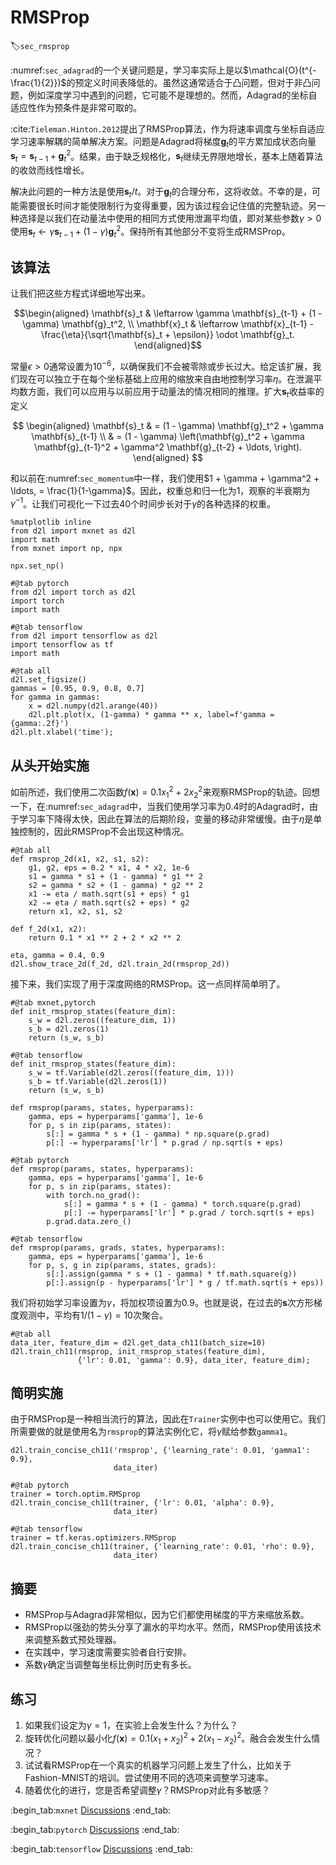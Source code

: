 # RMSProp
:label:`sec_rmsprop`

:numref:`sec_adagrad`的一个关键问题是，学习率实际上是以$\mathcal{O}(t^{-\frac{1}{2}})$的预定义时间表降低的。虽然这通常适合于凸问题，但对于非凸问题，例如深度学习中遇到的问题，它可能不是理想的。然而，Adagrad的坐标自适应性作为预条件是非常可取的。

:cite:`Tieleman.Hinton.2012`提出了RMSProp算法，作为将速率调度与坐标自适应学习速率解耦的简单解决方案。问题是Adagrad将梯度$\mathbf{g}_t$的平方累加成状态向量$\mathbf{s}_t = \mathbf{s}_{t-1} + \mathbf{g}_t^2$。结果，由于缺乏规格化，$\mathbf{s}_t$继续无界限地增长，基本上随着算法的收敛而线性增长。

解决此问题的一种方法是使用$\mathbf{s}_t / t$。对于$\mathbf{g}_t$的合理分布，这将收敛。不幸的是，可能需要很长时间才能使限制行为变得重要，因为该过程会记住值的完整轨迹。另一种选择是以我们在动量法中使用的相同方式使用泄漏平均值，即对某些参数$\gamma > 0$使用$\mathbf{s}_t \leftarrow \gamma \mathbf{s}_{t-1} + (1-\gamma) \mathbf{g}_t^2$。保持所有其他部分不变将生成RMSProp。

## 该算法

让我们把这些方程式详细地写出来。

$$\begin{aligned}
    \mathbf{s}_t & \leftarrow \gamma \mathbf{s}_{t-1} + (1 - \gamma) \mathbf{g}_t^2, \\
    \mathbf{x}_t & \leftarrow \mathbf{x}_{t-1} - \frac{\eta}{\sqrt{\mathbf{s}_t + \epsilon}} \odot \mathbf{g}_t.
\end{aligned}$$

常量$\epsilon > 0$通常设置为$10^{-6}$，以确保我们不会被零除或步长过大。给定该扩展，我们现在可以独立于在每个坐标基础上应用的缩放来自由地控制学习率$\eta$。在泄漏平均数方面，我们可以应用与以前应用于动量法的情况相同的推理。扩大$\mathbf{s}_t$收益率的定义

$$
\begin{aligned}
\mathbf{s}_t & = (1 - \gamma) \mathbf{g}_t^2 + \gamma \mathbf{s}_{t-1} \\
& = (1 - \gamma) \left(\mathbf{g}_t^2 + \gamma \mathbf{g}_{t-1}^2 + \gamma^2 \mathbf{g}_{t-2} + \ldots, \right).
\end{aligned}
$$

和以前在:numref:`sec_momentum`中一样，我们使用$1 + \gamma + \gamma^2 + \ldots, = \frac{1}{1-\gamma}$。因此，权重总和归一化为$1$，观察的半衰期为$\gamma^{-1}$。让我们可视化一下过去40个时间步长对于$\gamma$的各种选择的权重。

```{.python .input}
%matplotlib inline
from d2l import mxnet as d2l
import math
from mxnet import np, npx

npx.set_np()
```

```{.python .input}
#@tab pytorch
from d2l import torch as d2l
import torch
import math
```

```{.python .input}
#@tab tensorflow
from d2l import tensorflow as d2l
import tensorflow as tf
import math
```

```{.python .input}
#@tab all
d2l.set_figsize()
gammas = [0.95, 0.9, 0.8, 0.7]
for gamma in gammas:
    x = d2l.numpy(d2l.arange(40))
    d2l.plt.plot(x, (1-gamma) * gamma ** x, label=f'gamma = {gamma:.2f}')
d2l.plt.xlabel('time');
```

## 从头开始实施

如前所述，我们使用二次函数$f(\mathbf{x})=0.1x_1^2+2x_2^2$来观察RMSProp的轨迹。回想一下，在:numref:`sec_adagrad`中，当我们使用学习率为0.4时的Adagrad时，由于学习率下降得太快，因此在算法的后期阶段，变量的移动非常缓慢。由于$\eta$是单独控制的，因此RMSProp不会出现这种情况。

```{.python .input}
#@tab all
def rmsprop_2d(x1, x2, s1, s2):
    g1, g2, eps = 0.2 * x1, 4 * x2, 1e-6
    s1 = gamma * s1 + (1 - gamma) * g1 ** 2
    s2 = gamma * s2 + (1 - gamma) * g2 ** 2
    x1 -= eta / math.sqrt(s1 + eps) * g1
    x2 -= eta / math.sqrt(s2 + eps) * g2
    return x1, x2, s1, s2

def f_2d(x1, x2):
    return 0.1 * x1 ** 2 + 2 * x2 ** 2

eta, gamma = 0.4, 0.9
d2l.show_trace_2d(f_2d, d2l.train_2d(rmsprop_2d))
```

接下来，我们实现了用于深度网络的RMSProp。这一点同样简单明了。

```{.python .input}
#@tab mxnet,pytorch
def init_rmsprop_states(feature_dim):
    s_w = d2l.zeros((feature_dim, 1))
    s_b = d2l.zeros(1)
    return (s_w, s_b)
```

```{.python .input}
#@tab tensorflow
def init_rmsprop_states(feature_dim):
    s_w = tf.Variable(d2l.zeros((feature_dim, 1)))
    s_b = tf.Variable(d2l.zeros(1))
    return (s_w, s_b)
```

```{.python .input}
def rmsprop(params, states, hyperparams):
    gamma, eps = hyperparams['gamma'], 1e-6
    for p, s in zip(params, states):
        s[:] = gamma * s + (1 - gamma) * np.square(p.grad)
        p[:] -= hyperparams['lr'] * p.grad / np.sqrt(s + eps)
```

```{.python .input}
#@tab pytorch
def rmsprop(params, states, hyperparams):
    gamma, eps = hyperparams['gamma'], 1e-6
    for p, s in zip(params, states):
        with torch.no_grad():
            s[:] = gamma * s + (1 - gamma) * torch.square(p.grad)
            p[:] -= hyperparams['lr'] * p.grad / torch.sqrt(s + eps)
        p.grad.data.zero_()
```

```{.python .input}
#@tab tensorflow
def rmsprop(params, grads, states, hyperparams):
    gamma, eps = hyperparams['gamma'], 1e-6
    for p, s, g in zip(params, states, grads):
        s[:].assign(gamma * s + (1 - gamma) * tf.math.square(g))
        p[:].assign(p - hyperparams['lr'] * g / tf.math.sqrt(s + eps))
```

我们将初始学习率设置为$\gamma$，将加权项设置为0.9。也就是说，在过去的$\mathbf{s}$次方形梯度观测中，平均有$1/(1-\gamma) = 10$次聚合。

```{.python .input}
#@tab all
data_iter, feature_dim = d2l.get_data_ch11(batch_size=10)
d2l.train_ch11(rmsprop, init_rmsprop_states(feature_dim),
               {'lr': 0.01, 'gamma': 0.9}, data_iter, feature_dim);
```

## 简明实施

由于RMSProp是一种相当流行的算法，因此在`Trainer`实例中也可以使用它。我们所需要做的就是使用名为`rmsprop`的算法实例化它，将$\gamma$赋给参数`gamma1`。

```{.python .input}
d2l.train_concise_ch11('rmsprop', {'learning_rate': 0.01, 'gamma1': 0.9},
                       data_iter)
```

```{.python .input}
#@tab pytorch
trainer = torch.optim.RMSprop
d2l.train_concise_ch11(trainer, {'lr': 0.01, 'alpha': 0.9},
                       data_iter)
```

```{.python .input}
#@tab tensorflow
trainer = tf.keras.optimizers.RMSprop
d2l.train_concise_ch11(trainer, {'learning_rate': 0.01, 'rho': 0.9},
                       data_iter)
```

## 摘要

* RMSProp与Adagrad非常相似，因为它们都使用梯度的平方来缩放系数。
* RMSProp以强劲的势头分享了漏水的平均水平。然而，RMSProp使用该技术来调整系数式预处理器。
* 在实践中，学习速度需要实验者自行安排。
* 系数$\gamma$确定当调整每坐标比例时历史有多长。

## 练习

1. 如果我们设定为$\gamma = 1$，在实验上会发生什么？为什么？
1. 旋转优化问题以最小化$f(\mathbf{x}) = 0.1 (x_1 + x_2)^2 + 2 (x_1 - x_2)^2$。融合会发生什么情况？
1. 试试看RMSProp在一个真实的机器学习问题上发生了什么，比如关于Fashion-MNIST的培训。尝试使用不同的选项来调整学习速率。
1. 随着优化的进行，您是否希望调整$\gamma$？RMSProp对此有多敏感？

:begin_tab:`mxnet`
[Discussions](https://discuss.d2l.ai/t/356)
:end_tab:

:begin_tab:`pytorch`
[Discussions](https://discuss.d2l.ai/t/1074)
:end_tab:

:begin_tab:`tensorflow`
[Discussions](https://discuss.d2l.ai/t/1075)
:end_tab:
